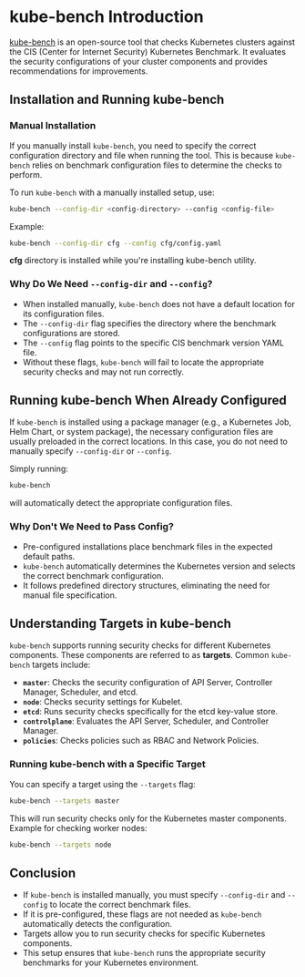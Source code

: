 # **kube-bench Introduction** 
[kube-bench](https://github.com/aquasecurity/kube-bench) is an open-source tool that checks Kubernetes clusters against the CIS (Center for Internet Security) Kubernetes Benchmark. It evaluates the security configurations of your cluster components and provides recommendations for improvements. 
## **Installation and Running kube-bench** 
### **Manual Installation** 
If you manually install `kube-bench`, you need to specify the correct configuration directory and file when running the tool. This is because `kube-bench` relies on benchmark configuration files to determine the checks to perform. 

To run `kube-bench` with a manually installed setup, use: 
```bash
kube-bench --config-dir <config-directory> --config <config-file>
```
Example: 
```bash
kube-bench --config-dir cfg --config cfg/config.yaml
```
**cfg** directory is installed while you're installing kube-bench utility.
### **Why Do We Need `--config-dir` and `--config`?** 
- When installed manually, `kube-bench` does not have a default location for its configuration files. 
- The `--config-dir` flag specifies the directory where the benchmark configurations are stored. 
- The `--config` flag points to the specific CIS benchmark version YAML file. 
- Without these flags, `kube-bench` will fail to locate the appropriate security checks and may not run correctly.
## **Running kube-bench When Already Configured** 
If `kube-bench` is installed using a package manager (e.g., a Kubernetes Job, Helm Chart, or system package), the necessary configuration files are usually preloaded in the correct locations. In this case, you do not need to manually specify `--config-dir` or `--config`. 

Simply running: 
```bash
kube-bench
```
will automatically detect the appropriate configuration files. 
### **Why Don't We Need to Pass Config?** 
- Pre-configured installations place benchmark files in the expected default paths. 
- `kube-bench` automatically determines the Kubernetes version and selects the correct benchmark configuration. 
- It follows predefined directory structures, eliminating the need for manual file specification.
## **Understanding Targets in kube-bench** 
`kube-bench` supports running security checks for different Kubernetes components. These components are referred to as **targets**. 
Common `kube-bench` targets include: 
- **`master`**: Checks the security configuration of API Server, Controller Manager, Scheduler, and etcd. 
- **`node`**: Checks security settings for Kubelet. 
- **`etcd`**: Runs security checks specifically for the etcd key-value store. 
- **`controlplane`**: Evaluates the API Server, Scheduler, and Controller Manager. 
- **`policies`**: Checks policies such as RBAC and Network Policies. 

### **Running kube-bench with a Specific Target** 
You can specify a target using the `--targets` flag: 
```bash
kube-bench --targets master
```
This will run security checks only for the Kubernetes master components. 
Example for checking worker nodes: 
```bash
kube-bench --targets node
```
## **Conclusion** 
- If `kube-bench` is installed manually, you must specify `--config-dir` and `--config` to locate the correct benchmark files. 
- If it is pre-configured, these flags are not needed as `kube-bench` automatically detects the configuration. 
- Targets allow you to run security checks for specific Kubernetes components. 
- This setup ensures that `kube-bench` runs the appropriate security benchmarks for your Kubernetes environment.
